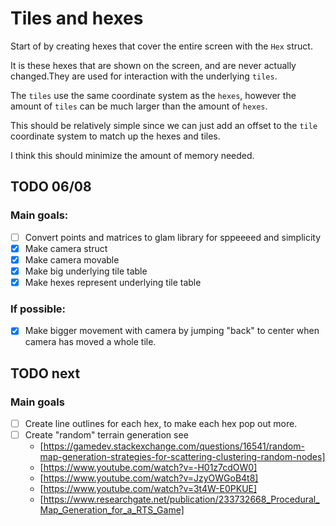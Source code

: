 # Tiles and hexes

Start of by creating hexes that cover the entire screen with the `Hex` struct. 

It is these hexes that are shown on the screen, and are never actually changed.They are used for interaction with the underlying ``tiles``.

The ``tiles`` use the same coordinate system as the ``hexes``, however the amount of ``tiles`` can be much larger than the amount of `hexes`. 

This should be relatively simple since we can just add an offset to the `tile` coordinate system to match up the hexes and tiles.

I think this should minimize the amount of memory needed.



## TODO 06/08

### Main goals:


- [ ] Convert points and matrices to glam library for sppeeeed and simplicity
- [x] Make camera struct
- [x] Make camera movable
- [x] Make big underlying tile table
- [x] Make hexes represent underlying tile table

### If possible:

- [x] Make bigger movement with camera by jumping "back" to center when camera has moved a whole tile.

## TODO next

### Main goals

- [ ] Create line outlines for each hex, to make each hex pop out more.
- [ ] Create "random" terrain generation see
    - [https://gamedev.stackexchange.com/questions/16541/random-map-generation-strategies-for-scattering-clustering-random-nodes]
    - [https://www.youtube.com/watch?v=-H01z7cdOW0]
    - [https://www.youtube.com/watch?v=JzyOWGoB4t8]
    - [https://www.youtube.com/watch?v=3t4W-E0PKUE]
    - [https://www.researchgate.net/publication/233732668_Procedural_Map_Generation_for_a_RTS_Game]